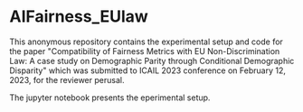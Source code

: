# AIFairness_EUlaw
This anonymous repository contains the experimental setup and code for the paper "Compatibility of Fairness Metrics with EU Non-Discrimination Law: A case study on Demographic Parity through Conditional Demographic Disparity" which was submitted to ICAIL 2023 conference on February 12, 2023, for the reviewer perusal.

The jupyter notebook presents the eperimental setup. 
